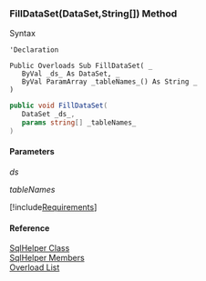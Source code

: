 ﻿### FillDataSet(DataSet,String\[\]) Method

Syntax

```vbnet
'Declaration

Public Overloads Sub FillDataSet( _
   ByVal _ds_ As DataSet, _
   ByVal ParamArray _tableNames_() As String _
) 
```

```csharp
public void FillDataSet( 
   DataSet _ds_,
   params string[] _tableNames_
)
```

#### Parameters

_ds_

_tableNames_

[!include[Requirements](../partials/requirements.md)]

#### Reference

[SqlHelper Class](FChoice.Common~FChoice.Common.Data.SqlHelper.md)  
[SqlHelper Members](FChoice.Common~FChoice.Common.Data.SqlHelper_members.md)  
[Overload List](FChoice.Common~FChoice.Common.Data.SqlHelper~FillDataSet.md)